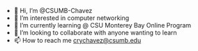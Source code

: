 - 👋 Hi, I’m @CSUMB-Chavez
- 👀 I’m interested in computer networking
- 🌱 I’m currently learning @ CSU Monterey Bay Online Program
- 💞️ I’m looking to collaborate with anyone wanting to learn
- 📫 How to reach me crychavez@csumb.edu

<!---
CSUMB-Chavez/CSUMB-Chavez is a ✨ special ✨ repository because its `README.md` (this file) appears on your GitHub profile.
You can click the Preview link to take a look at your changes.
--->
